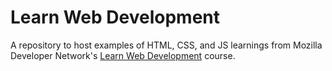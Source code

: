 # Learn Web Development
 A repository to host examples of HTML, CSS, and JS learnings from Mozilla Developer Network's [Learn Web Development](https://developer.mozilla.org/en-US/docs/Learn) course.
